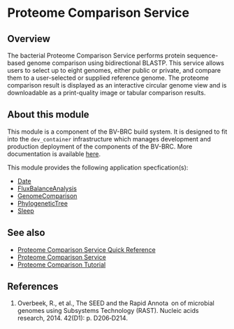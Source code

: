 # Proteome Comparison Service

## Overview

The bacterial Proteome Comparison Service performs protein sequence-based genome comparison using bidirectional BLASTP. This service allows users to select up to eight genomes, either public or private, and compare them to a user-selected or supplied reference genome. The proteome comparison result is displayed as an interactive circular genome view and is downloadable as a print-quality image or tabular comparison results.



## About this module

This module is a component of the BV-BRC build system. It is designed to fit into the
`dev_container` infrastructure which manages development and production deployment of
the components of the BV-BRC. More documentation is available [here](https://github.com/BV-BRC/dev_container/tree/master/README.md).

This module provides the following application specfication(s):
* [Date](app_specs/Date.md)
* [FluxBalanceAnalysis](app_specs/FluxBalanceAnalysis.md)
* [GenomeComparison](app_specs/GenomeComparison.md)
* [PhylogeneticTree](app_specs/PhylogeneticTree.md)
* [Sleep](app_specs/Sleep.md)


## See also

* [Proteome Comparison Service Quick Reference](https://www.bv-brc.org/docs/quick_references/services/proteome_comparison_service.html)
* [Proteome Comparison Service](https://www.bv-brc.org/docs/https://bv-brc.org/app/SeqComparison.html)
* [Proteome Comparison Tutorial](https://www.bv-brc.org/docs//tutorial/proteome_comparison/proteome_comparison.html)



## References

1. Overbeek, R., et al., The SEED and the Rapid Annota on of microbial genomes using Subsystems Technology (RAST). Nucleic acids research, 2014. 42(D1): p. D206‑D214.


